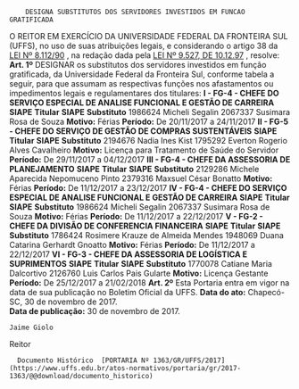         DESIGNA SUBSTITUTOS DOS SERVIDORES INVESTIDOS EM FUNCAO GRATIFICADA  

 O REITOR EM EXERCÍCIO DA UNIVERSIDADE FEDERAL DA FRONTEIRA SUL (UFFS), no uso de suas atribuições legais, e considerando o artigo 38 da [LEI Nº 8.112/90](http://www.planalto.gov.br/ccivil_03/leis/l8112cons.htm)  , na redação dada pela [LEI Nº 9.527, DE 10.12.97](http://www.planalto.gov.br/ccivil_03/leis/l9527.htm)  , resolve:   **Art. 1º** DESIGNAR os substitutos dos servidores investidos em função gratificada, da Universidade Federal da Fronteira Sul, conforme tabela a seguir, para que assumam as respectivas funções nos afastamentos ou impedimentos legais e regulamentares dos titulares: **I - FG-4 - CHEFE DO SERVIÇO ESPECIAL DE ANALISE FUNCIONAL E GESTÃO DE CARREIRA**      **SIAPE**    **Titular**    **SIAPE**    **Substituto**      1986624   Micheli Segalin   2067337   Susimara Rosa de Souza     **Motivo:**    Férias   **Período:**    De 20/11/2017 a 24/11/2017       **II - FG-5 - CHEFE DO SERVIÇO DE GESTÃO DE COMPRAS SUSTENTÁVEIS**      **SIAPE**    **Titular**    **SIAPE**    **Substituto**      2194676   Nadia Ines Kist   1795292   Everton Rogerio Alves Cavalheiro     **Motivo:**    Licença para Tratamento de Saúde do Servidor   **Período:**    De 29/11/2017 a 04/12/2017       **III - FG-4 - CHEFE DA ASSESSORIA DE PLANEJAMENTO**      **SIAPE**    **Titular**    **SIAPE**    **Substituto**      2129286   Michele Aparecida Nepomuceno Pinto   2379316   Maxsuel César Bonatto     **Motivo:**    Férias   **Período:**    De 11/12/2017 a 23/12/2017       **IV - FG-4 - CHEFE DO SERVIÇO ESPECIAL DE ANALISE FUNCIONAL E GESTÃO DE CARREIRA**      **SIAPE**    **Titular**    **SIAPE**    **Substituto**      1986624   Micheli Segalin   2067337   Susimara Rosa de Souza     **Motivo:**    Férias   **Período:**    De 11/12/2017 a 22/12/2017       **V - FG-2 - CHEFE DA DIVISÃO DE CONFERENCIA FINANCEIRA**      **SIAPE**    **Titular**    **SIAPE**    **Substituto**      1786424   Rosimere Krauze de Almeida Mendes   1948069   Duana Catarina Gerhardt Gnoatto     **Motivo:**    Férias   **Período:**    De 11/12/2017 a 22/12/2017       **VI - FG-3 - CHEFE DA ASSESSORIA DE LOGÍSTICA E SUPRIMENTOS**      **SIAPE**    **Titular**    **SIAPE**    **Substituto**      1770078   Catiane Maria Dalcortivo   2126760   Luis Carlos Pais Gularte     **Motivo:**    Licença Gestante   **Período:**    De 25/12/2017 a 21/02/2018       **Art. 2º** Esta Portaria entra em vigor na data de sua publicação no Boletim Oficial da UFFS.      **Data do ato:** Chapecó-SC, 30 de novembro de 2017.   
 **Data de publicação:**  30 de novembro de 2017. 

    Jaime Giolo   
 Reitor 

      Documento Histórico  [PORTARIA Nº 1363/GR/UFFS/2017](https://www.uffs.edu.br/atos-normativos/portaria/gr/2017-1363/@@download/documento_historico)     
      